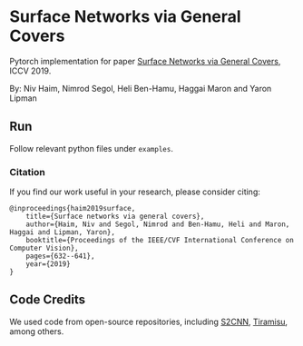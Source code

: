 # Surface Networks via General Covers

Pytorch implementation for paper [Surface Networks via General Covers](https://arxiv.org/abs/1812.10705), ICCV 2019.

By: Niv Haim, Nimrod Segol, Heli Ben-Hamu, Haggai Maron and Yaron Lipman 

## Run
Follow relevant python files under `examples`.

### Citation
If you find our work useful in your research, please consider citing:

	@inproceedings{haim2019surface,
		title={Surface networks via general covers},
		author={Haim, Niv and Segol, Nimrod and Ben-Hamu, Heli and Maron, Haggai and Lipman, Yaron},
		booktitle={Proceedings of the IEEE/CVF International Conference on Computer Vision},
		pages={632--641},
		year={2019}
	}

## Code Credits
We used code from open-source repositories, including [S2CNN](https://github.com/jonas-koehler/s2cnn), [Tiramisu](https://github.com/bfortuner/pytorch_tiramisu), among others.
